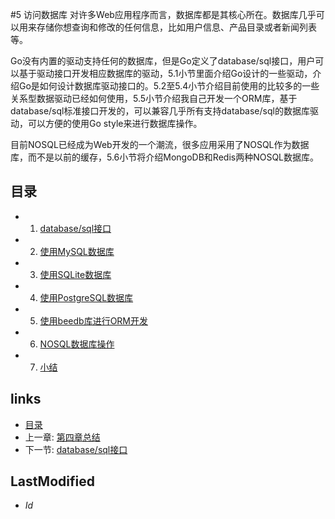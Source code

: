 #5 访问数据库
对许多Web应用程序而言，数据库都是其核心所在。数据库几乎可以用来存储你想查询和修改的任何信息，比如用户信息、产品目录或者新闻列表等。

Go没有内置的驱动支持任何的数据库，但是Go定义了database/sql接口，用户可以基于驱动接口开发相应数据库的驱动，5.1小节里面介绍Go设计的一些驱动，介绍Go是如何设计数据库驱动接口的。5.2至5.4小节介绍目前使用的比较多的一些关系型数据驱动已经如何使用，5.5小节介绍我自己开发一个ORM库，基于database/sql标准接口开发的，可以兼容几乎所有支持database/sql的数据库驱动，可以方便的使用Go style来进行数据库操作。

目前NOSQL已经成为Web开发的一个潮流，很多应用采用了NOSQL作为数据库，而不是以前的缓存，5.6小节将介绍MongoDB和Redis两种NOSQL数据库。

## 目录
   * 1. [database/sql接口](5.1.md)
   * 2. [使用MySQL数据库](5.2.md)
   * 3. [使用SQLite数据库](5.3.md)
   * 4. [使用PostgreSQL数据库](5.4.md)
   * 5. [使用beedb库进行ORM开发](5.5.md)
   * 6. [NOSQL数据库操作](5.6.md)
   * 7. [小结](5.7.md)

## links
   * [目录](<preface.md>)
   * 上一章: [第四章总结](<4.6.md>)
   * 下一节: [database/sql接口](<5.1.md>)

## LastModified 
   * $Id$
